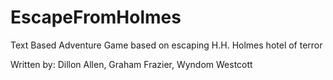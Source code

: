 # EscapeFromHolmes
Text Based Adventure Game based on escaping H.H. Holmes hotel of terror

Written by: Dillon Allen, Graham Frazier, Wyndom Westcott